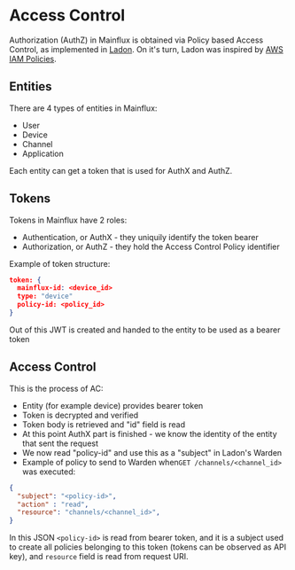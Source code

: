 # Access Control

Authorization (AuthZ) in Mainflux is obtained via Policy based Access Control, as implemented in [Ladon](https://github.com/ory-am/ladon). On it's turn, Ladon was inspired by [AWS IAM Policies](http://docs.aws.amazon.com/IAM/latest/UserGuide/access_policies.html).

## Entities
There are 4 types of entities in Mainflux:
- User
- Device
- Channel
- Application

Each entity can get a token that is used for AuthX and AuthZ.

## Tokens
Tokens in Mainflux have 2 roles:
- Authentication, or AuthX - they uniquily identify the token bearer
- Authorization, or AuthZ - they hold the Access Control Policy identifier

Example of token structure:
```json
token: {
  mainflux-id: <device_id>
  type: "device"
  policy-id: <policy_id>
}
```

Out of this JWT is created and handed to the entity to be used as a bearer token

## Access Control
This is the process of AC:
- Entity (for example device) provides bearer token
- Token is decrypted and verified
- Token body is retrieved and "id" field is read
- At this point AuthX part is finished - we know the identity of the entity that sent the request
- We now read "policy-id" and use this as a "subject" in Ladon's Warden
- Example of policy to send to Warden when`GET /channels/<channel_id>` was executed:
```json
{
  "subject": "<policy-id>",
  "action" : "read",
  "resource": "channels/<channel_id>",
}
```
In this JSON `<policy-id>` is read from bearer token, and it is a subject used to create all policies belonging to this token (tokens can be observed as API key), and `resource` field is read from request URI.




























